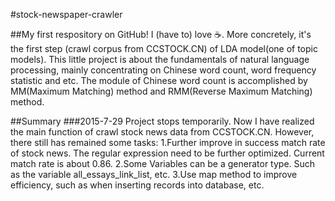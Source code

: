 #stock-newspaper-crawler

##My first respository on GitHub!
I (have to) love :coffee:. More concretely, it's the first step (crawl corpus from CCSTOCK.CN) of LDA model(one of topic models).
This little project is about the fundamentals of natural language processing, mainly concentrating on Chinese word count,
word frequency statistic and etc. The module of Chinese word count is accomplished by MM(Maximum Matching) method
and RMM(Reverse Maximum Matching) method.

##Summary
###2015-7-29
Project stops temporarily. Now I have realized the main function of crawl stock news data from CCSTOCK.CN. However, there still has remained some tasks:
1.Further improve in success match rate of stock news. The regular expression need to be further optimized. Current match rate is about 0.86.
2.Some Variables can be a generator type. Such as the variable all_essays_link_list, etc.
3.Use map method to improve efficiency, such as when inserting records into database, etc.